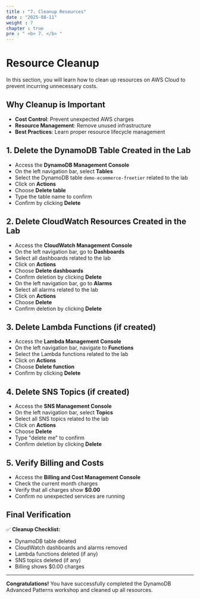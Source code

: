 ```yaml
---
title : "7. Cleanup Resources"
date : "2025-08-11"
weight : 7
chapter : true
pre : " <b> 7. </b> "
---
```


# Resource Cleanup

In this section, you will learn how to clean up resources on AWS Cloud to prevent incurring unnecessary costs.

## Why Cleanup is Important

- **Cost Control**: Prevent unexpected AWS charges
- **Resource Management**: Remove unused infrastructure
- **Best Practices**: Learn proper resource lifecycle management

## 1. Delete the DynamoDB Table Created in the Lab

- Access the **DynamoDB Management Console**
- On the left navigation bar, select **Tables**
- Select the DynamoDB table `demo-ecommerce-freetier` related to the lab
- Click on **Actions**
- Choose **Delete table**
- Type the table name to confirm
- Confirm by clicking **Delete**

## 2. Delete CloudWatch Resources Created in the Lab

- Access the **CloudWatch Management Console**
- On the left navigation bar, go to **Dashboards**
- Select all dashboards related to the lab
- Click on **Actions**
- Choose **Delete dashboards**
- Confirm deletion by clicking **Delete**
- On the left navigation bar, go to **Alarms**
- Select all alarms related to the lab
- Click on **Actions**
- Choose **Delete**
- Confirm deletion by clicking **Delete**

## 3. Delete Lambda Functions (if created)

- Access the **Lambda Management Console**
- On the left navigation bar, navigate to **Functions**
- Select the Lambda functions related to the lab
- Click on **Actions**
- Choose **Delete function**
- Confirm by clicking **Delete**

## 4. Delete SNS Topics (if created)

- Access the **SNS Management Console**
- On the left navigation bar, select **Topics**
- Select all SNS topics related to the lab
- Click on **Actions**
- Choose **Delete**
- Type "delete me" to confirm
- Confirm deletion by clicking **Delete**

## 5. Verify Billing and Costs

- Access the **Billing and Cost Management Console**
- Check the current month charges
- Verify that all charges show **$0.00**
- Confirm no unexpected services are running

## Final Verification

✅ **Cleanup Checklist:**

- DynamoDB table deleted
- CloudWatch dashboards and alarms removed
- Lambda functions deleted (if any)  
- SNS topics deleted (if any)
- Billing shows $0.00 charges

---

**Congratulations!** You have successfully completed the DynamoDB Advanced Patterns workshop and cleaned up all resources.
